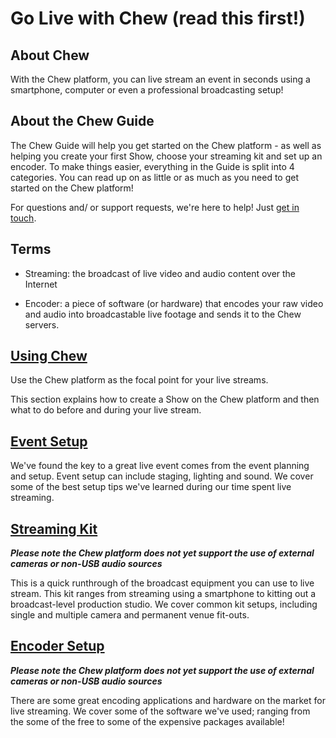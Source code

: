 # Go Live with Chew (read this first!)

## About Chew

With the Chew platform, you can live stream an event in seconds using a smartphone, computer or even a professional broadcasting setup!

## About the Chew Guide

The Chew Guide will help you get started on the Chew platform - as well as helping you create your first Show, choose your streaming kit and set up an encoder. To make things easier, everything in the Guide is split into 4 categories. You can read up on as little or as much as you need to get started on the Chew platform!

For questions and/ or support requests, we're here to help! Just [get in touch](http://chew.tv/guide/help_and_support).

## Terms

 - Streaming: the broadcast of live video and audio content over the Internet

 - Encoder: a piece of software (or hardware) that encodes your raw video and audio into broadcastable live footage and sends it to the Chew servers.
 
## [Using Chew](http://chew.tv/guide/using_chew/getting_started)

Use the Chew platform as the focal point for your live streams. 

This section explains how to create a Show on the Chew platform and then what to do before and during your live stream.

## [Event Setup](http://chew.tv/guide/event_setup/getting_started)

We've found the key to a great live event comes from the event planning and setup. Event setup can include staging, lighting and sound. We cover some of the best setup tips we've learned during our time spent live streaming. 

## [Streaming Kit](http://chew.tv/guide/streaming_kit/getting_started)

_**Please note the Chew platform does not yet support the use of external cameras or non-USB audio sources**_

This is a quick runthrough of the broadcast equipment you can use to live stream. This kit ranges from streaming using a smartphone to kitting out a broadcast-level production studio. We cover common kit setups, including single and multiple camera and permanent venue fit-outs.

## [Encoder Setup](http://chew.tv/guide/encoder_setup/getting_started)

_**Please note the Chew platform does not yet support the use of external cameras or non-USB audio sources**_

There are some great encoding applications and hardware on the market for live streaming. We cover some of the software we've used; ranging from the some of the free to some of the expensive packages available!
